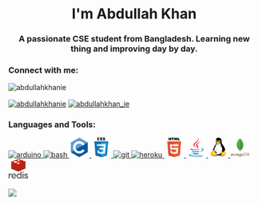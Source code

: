 <h1 align="center">I'm Abdullah Khan</h1>
<h3 align="center">A passionate CSE student from Bangladesh. Learning new thing and improving day by day.</h3>



<h3 align="left">Connect with me:</h3>  <p align="left"> <img src="https://komarev.com/ghpvc/?username=abdullahkhanie&label=Profile%20views&color=0e75b6&style=flat" alt="abdullahkhanie" /> </p>
<p align="left">
<a href="https://linkedin.com/in/abdullahkhanie" target="blank"><img align="center" src="https://raw.githubusercontent.com/rahuldkjain/github-profile-readme-generator/master/src/images/icons/Social/linked-in-alt.svg" alt="abdullahkhanie" height="30" width="40" /></a>
<a href="https://instagram.com/abdullahkhanie" target="blank"><img align="center" src="https://raw.githubusercontent.com/rahuldkjain/github-profile-readme-generator/master/src/images/icons/Social/instagram.svg" alt="abdullahkhan_ie" height="30" width="40" /></a>
</p>

<h3 align="left">Languages and Tools:</h3>
<p align="left"> <a href="https://www.arduino.cc/" target="_blank" rel="noreferrer"> <img src="https://cdn.worldvectorlogo.com/logos/arduino-1.svg" alt="arduino" width="40" height="40"/> </a> <a href="https://www.gnu.org/software/bash/" target="_blank" rel="noreferrer"> <img src="https://th.bing.com/th/id/OIP.gKcd9736DDaxWIr1Mt51QgHaHa?rs=1&pid=ImgDetMain" alt="bash" width="40" height="40"/> </a> <a href="https://www.cprogramming.com/" target="_blank" rel="noreferrer"> <img src="https://raw.githubusercontent.com/devicons/devicon/master/icons/c/c-original.svg" alt="c" width="40" height="40"/> </a> <a href="https://www.w3schools.com/css/" target="_blank" rel="noreferrer"> <img src="https://raw.githubusercontent.com/devicons/devicon/master/icons/css3/css3-original-wordmark.svg" alt="css3" width="40" height="40"/> </a> <a href="https://git-scm.com/" target="_blank" rel="noreferrer"> <img src="https://www.vectorlogo.zone/logos/git-scm/git-scm-icon.svg" alt="git" width="40" height="40"/> </a> <a href="https://heroku.com" target="_blank" rel="noreferrer"> <img src="https://www.vectorlogo.zone/logos/heroku/heroku-icon.svg" alt="heroku" width="40" height="40"/> </a> <a href="https://www.w3.org/html/" target="_blank" rel="noreferrer"> <img src="https://raw.githubusercontent.com/devicons/devicon/master/icons/html5/html5-original-wordmark.svg" alt="html5" width="40" height="40"/> </a> <a href="https://www.java.com" target="_blank" rel="noreferrer"> <img src="https://raw.githubusercontent.com/devicons/devicon/master/icons/java/java-original.svg" alt="java" width="40" height="40"/> </a> <a href="https://www.linux.org/" target="_blank" rel="noreferrer"> <img src="https://raw.githubusercontent.com/devicons/devicon/master/icons/linux/linux-original.svg" alt="linux" width="40" height="40"/> </a> <a href="https://www.mongodb.com/" target="_blank" rel="noreferrer"> <img src="https://raw.githubusercontent.com/devicons/devicon/master/icons/mongodb/mongodb-original-wordmark.svg" alt="mongodb" width="40" height="40"/> </a> <a href="https://redis.io" target="_blank" rel="noreferrer"> <img src="https://raw.githubusercontent.com/devicons/devicon/master/icons/redis/redis-original-wordmark.svg" alt="redis" width="40" height="40"/> </a> </p>

<a  href="https://github.com/abdullahkhanie/convoychat">
  <img height=200 align="center" src="https://github-readme-stats.vercel.app/api/top-langs?username=abdullahkhanie&layout=compact&langs_count=8&theme=radical&card_width=320" />
</a>
<!---
<p><a href="https://www.buymeacoffee.com/abdullahkhanie"> <img align="left" src="https://cdn.buymeacoffee.com/buttons/v2/default-yellow.png" height="50" width="210" alt="abdullahkhanie" /></a></p><br><br>
--->
